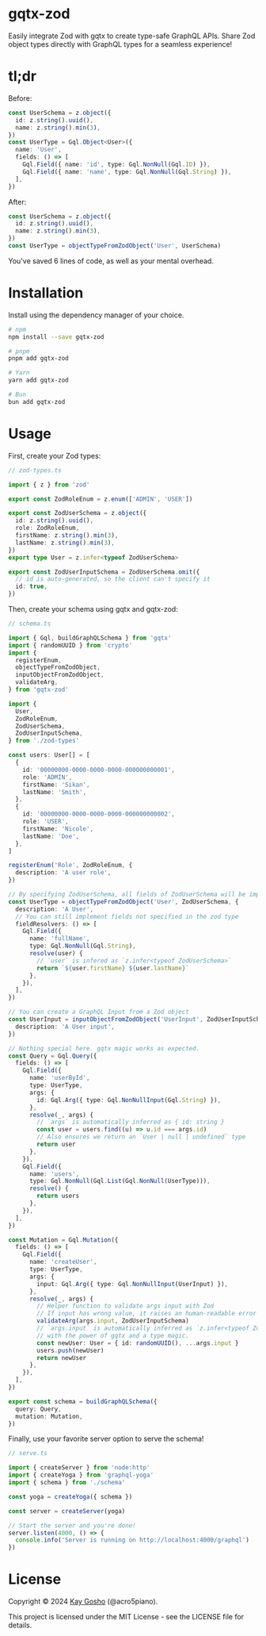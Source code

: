 # gqtx-zod

Easily integrate Zod with gqtx to create type-safe GraphQL APIs. Share Zod object types directly with GraphQL types for a seamless experience!

# tl;dr

Before:

```typescript
const UserSchema = z.object({
  id: z.string().uuid(),
  name: z.string().min(3),
})
const UserType = Gql.Object<User>({
  name: 'User',
  fields: () => [
    Gql.Field({ name: 'id', type: Gql.NonNull(Gql.ID) }),
    Gql.Field({ name: 'name', type: Gql.NonNull(Gql.String) }),
  ],
})
```

After:

```typescript
const UserSchema = z.object({
  id: z.string().uuid(),
  name: z.string().min(3),
})
const UserType = objectTypeFromZodObject('User', UserSchema)
```

You've saved 6 lines of code, as well as your mental overhead.

# Installation

Install using the dependency manager of your choice.

```bash
# npm
npm install --save gqtx-zod

# pnpm
pnpm add gqtx-zod

# Yarn
yarn add gqtx-zod

# Bun
bun add gqtx-zod
```

# Usage

First, create your Zod types:

```typescript
// zod-types.ts

import { z } from 'zod'

export const ZodRoleEnum = z.enum(['ADMIN', 'USER'])

export const ZodUserSchema = z.object({
  id: z.string().uuid(),
  role: ZodRoleEnum,
  firstName: z.string().min(3),
  lastName: z.string().min(3),
})
export type User = z.infer<typeof ZodUserSchema>

export const ZodUserInputSchema = ZodUserSchema.omit({
  // id is auto-generated, so the client can't specify it
  id: true,
})
```

Then, create your schema using gqtx and gqtx-zod:

```typescript
// schema.ts

import { Gql, buildGraphQLSchema } from 'gqtx'
import { randomUUID } from 'crypto'
import {
  registerEnum,
  objectTypeFromZodObject,
  inputObjectFromZodObject,
  validateArg,
} from 'gqtx-zod'

import {
  User,
  ZodRoleEnum,
  ZodUserSchema,
  ZodUserInputSchema,
} from './zod-types'

const users: User[] = [
  {
    id: '00000000-0000-0000-0000-000000000001',
    role: 'ADMIN',
    firstName: 'Sikan',
    lastName: 'Smith',
  },
  {
    id: '00000000-0000-0000-0000-000000000002',
    role: 'USER',
    firstName: 'Nicole',
    lastName: 'Doe',
  },
]

registerEnum('Role', ZodRoleEnum, {
  description: 'A user role',
})

// By specifying ZodUserSchema, all fields of ZodUserSchema will be implemented in `UserType`
const UserType = objectTypeFromZodObject('User', ZodUserSchema, {
  description: 'A User',
  // You can still implement fields not specified in the zod type
  fieldResolvers: () => [
    Gql.Field({
      name: 'fullName',
      type: Gql.NonNull(Gql.String),
      resolve(user) {
        // `user` is infered as `z.infer<typeof ZodUserSchema>`
        return `${user.firstName} ${user.lastName}`
      },
    }),
  ],
})

// You can create a GraphQL Input from a Zod object
const UserInput = inputObjectFromZodObject('UserInput', ZodUserInputSchema, {
  description: 'A User input',
})

// Nothing special here. gqtx magic works as expected.
const Query = Gql.Query({
  fields: () => [
    Gql.Field({
      name: 'userById',
      type: UserType,
      args: {
        id: Gql.Arg({ type: Gql.NonNullInput(Gql.String) }),
      },
      resolve(_, args) {
        // `args` is automatically inferred as { id: string }
        const user = users.find((u) => u.id === args.id)
        // Also ensures we return an `User | null | undefined` type
        return user
      },
    }),
    Gql.Field({
      name: 'users',
      type: Gql.NonNull(Gql.List(Gql.NonNull(UserType))),
      resolve() {
        return users
      },
    }),
  ],
})

const Mutation = Gql.Mutation({
  fields: () => [
    Gql.Field({
      name: 'createUser',
      type: UserType,
      args: {
        input: Gql.Arg({ type: Gql.NonNullInput(UserInput) }),
      },
      resolve(_, args) {
        // Helper function to validate args input with Zod
        // If input has wrong value, it raises an human-readable error
        validateArg(args.input, ZodUserInputSchema)
        // `args.input` is automatically inferred as `z.infer<typeof ZodUserInputSchema>`
        // with the power of gqtx and a type magic.
        const newUser: User = { id: randomUUID(), ...args.input }
        users.push(newUser)
        return newUser
      },
    }),
  ],
})

export const schema = buildGraphQLSchema({
  query: Query,
  mutation: Mutation,
})
```

Finally, use your favorite server option to serve the schema!

```typescript
// serve.ts

import { createServer } from 'node:http'
import { createYoga } from 'graphql-yoga'
import { schema } from './schema'

const yoga = createYoga({ schema })

const server = createServer(yoga)

// Start the server and you're done!
server.listen(4000, () => {
  console.info('Server is running on http://localhost:4000/graphql')
})
```

# License

Copyright © 2024 [Kay Gosho](https://github.com/acro5piano) (@acro5piano).

This project is licensed under the MIT License - see the LICENSE file for details.
